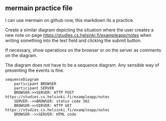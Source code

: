 ## mermain practice file

I can use mermain on github now, this markdown its a practice.


Create a similar diagram depicting the situation where the user creates a new note on page https://studies.cs.helsinki.fi/exampleapp/notes when writing something into the text field and clicking the submit button.

If necessary, show operations on the browser or on the server as comments on the diagram.

The diagram does not have to be a sequence diagram. Any sensible way of presenting the events is fine.


```mermaid
sequenceDiagram
    participant BROWSER
    participant SERVER
    BROWSER->>SERVER: HTTP POST https://studies.cs.helsinki.fi/exampleapp/notes
    SERVER-->>BROWSER: status code 302
    BROWSER->>SERVER: HTTP GET https://studies.cs.helsinki.fi/exampleapp/notes
    BROWSER-->>SERVER: HTML code
```

